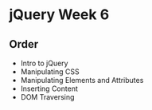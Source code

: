 # jQuery Week 6

## Order

- Intro to jQuery
- Manipulating CSS
- Manipulating Elements and Attributes
- Inserting Content
- DOM Traversing
